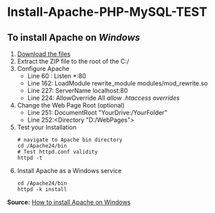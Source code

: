 # Install-Apache-PHP-MySQL-TEST

## To install Apache on *Windows*
1. [Download the files](https://www.apachelounge.com/)
2. Extract the ZIP file to the root of the C:/
3. Configure Apache 
   - Line 60 : Listen *:80
   - Line 162: LoadModule rewrite_module modules/mod_rewrite.so
   - Line 227: ServerName localhost:80
   - Line 224: AllowOverride All *allow .htaccess overrides*
4. Change the Web Page Root (optional)
   - Line 251: DocumentRoot "YourDrive:/YourFolder"
   - Line 252:<Directory "D:/WebPages">
5. Test your Installation
   ```
   # navigate to Apache bin directory
   cd /Apache24/bin
   # Test httpd.conf validity
   httpd -t
   ```
6. Install Apache as a Windows service
   ```
   cd /Apache24/bin
   httpd -k install
   ```
**Source:** [How to install Apache on Windows](https://www.sitepoint.com/how-to-install-apache-on-windows/)